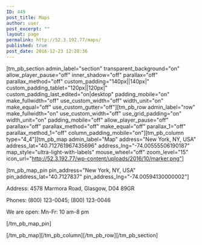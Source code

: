 ```yaml
---
ID: 449
post_title: Maps
author: user
post_excerpt: ""
layout: page
permalink: http://52.3.192.77/maps/
published: true
post_date: 2016-12-23 12:28:36
---
```

[tm_pb_section admin_label="section" transparent_background="on" allow_player_pause="off" inner_shadow="off" parallax="off" parallax_method="off" custom_padding="140px||140px|" custom_padding_tablet="120px||120px|" custom_padding_last_edited="on|desktop" padding_mobile="on" make_fullwidth="off" use_custom_width="off" width_unit="on" make_equal="off" use_custom_gutter="off"][tm_pb_row admin_label="row" make_fullwidth="on" use_custom_width="off" use_grid_padding="on" width_unit="on" padding_mobile="off" allow_player_pause="off" parallax="off" parallax_method="off" make_equal="off" parallax_1="off" parallax_method_1="off" column_padding_mobile="on"][tm_pb_column type="4_4"][tm_pb_map admin_label="Map" address="New York, NY, USA" address_lat="40.712761967435696" address_lng="-74.00555506190187" map_style="ultra-light-with-labels" mouse_wheel="off" zoom_level="15" icon_url="http://52.3.192.77/wp-content/uploads/2016/10/marker.png"]

<p>
[tm_pb_map_pin pin_address="New York, NY, USA" pin_address_lat="40.7127837" pin_address_lng="-74.00594130000002"]</p>
<p>Address: 4578 Marmora Road, Glasgow, D04 89GR</p>
<p>Phones: (800) 123-0045; (800) 123-0046</p>
<p>We are open: Mn-Fr: 10 am-8 pm</p>
<p>[/tm_pb_map_pin]</p>

[/tm_pb_map][/tm_pb_column][/tm_pb_row][/tm_pb_section]